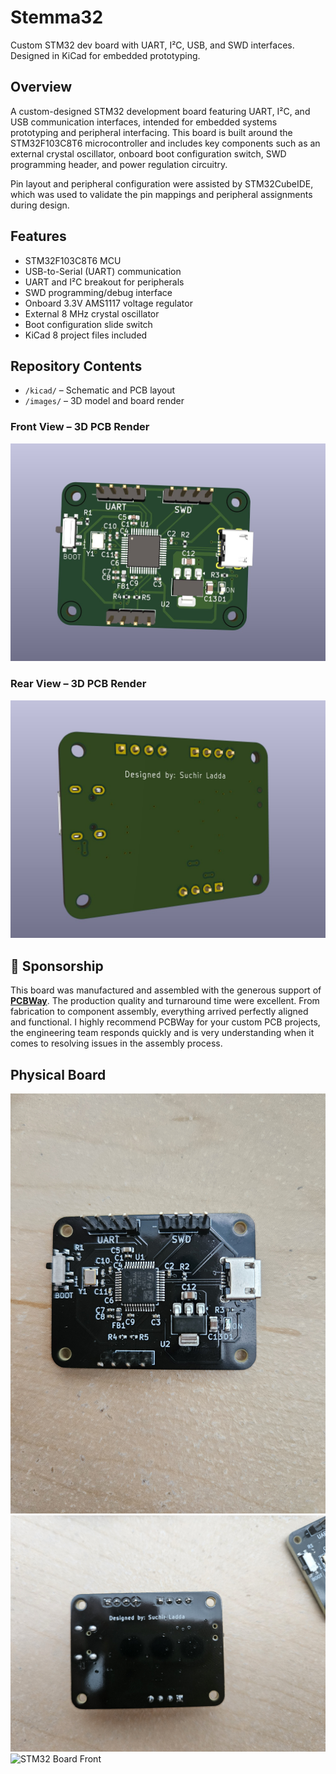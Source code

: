 # Stemma32
Custom STM32 dev board with UART, I²C, USB, and SWD interfaces. Designed in KiCad for embedded prototyping.

## Overview
A custom-designed STM32 development board featuring UART, I²C, and USB communication interfaces, intended for embedded systems prototyping and peripheral interfacing. This board is built around the STM32F103C8T6 microcontroller and includes key components such as an external crystal oscillator, onboard boot configuration switch, SWD programming header, and power regulation circuitry.

Pin layout and peripheral configuration were assisted by STM32CubeIDE, which was used to validate the pin mappings and peripheral assignments during design.

## Features
- STM32F103C8T6 MCU
- USB-to-Serial (UART) communication
- UART and I²C breakout for peripherals
- SWD programming/debug interface
- Onboard 3.3V AMS1117 voltage regulator
- External 8 MHz crystal oscillator
- Boot configuration slide switch  
- KiCad 8 project files included

## Repository Contents
- `/kicad/` – Schematic and PCB layout
- `/images/` – 3D model and board render

### Front View – 3D PCB Render
![STM32 Board Render](./Images/3D_render.jpg)

### Rear View – 3D PCB Render
![STM32 Board Render](./Images/3D_render_rear.jpg)

## 🤝 Sponsorship

This board was manufactured and assembled with the generous support of **[PCBWay](https://www.pcbway.com/)**.
The production quality and turnaround time were excellent. From fabrication to component assembly, everything arrived perfectly aligned and functional.
I highly recommend PCBWay for your custom PCB projects, the engineering team responds quickly and is very understanding when it comes to resolving issues in the assembly process.

## Physical Board
![STM32 Board Front](./Images/physical_front.jpg)
![STM32 Board Front](./Images/physical_rear.jpg)
![STM32 Board Front](./Images/light.jpg)

